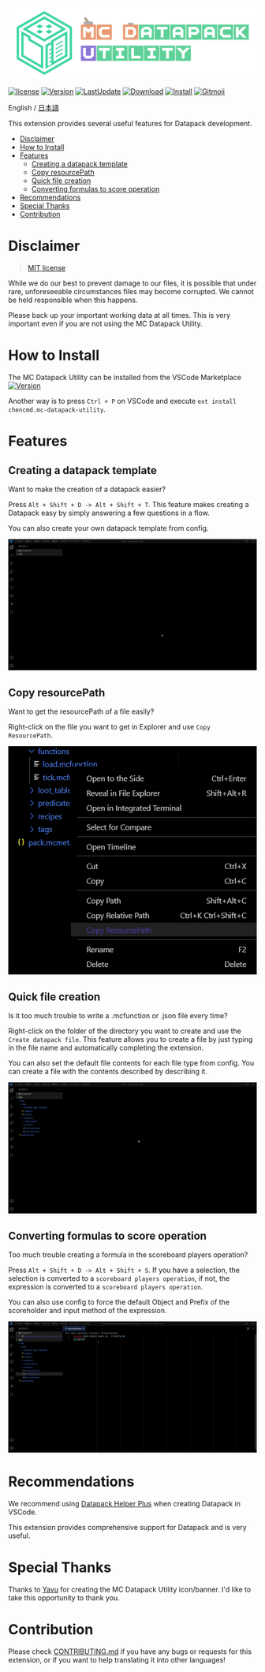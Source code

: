 ![Banner](https://raw.githubusercontent.com/ChenCMD/MC-Datapack-Utility/master/images/banner.png)

[![license](https://img.shields.io/github/license/ChenCMD/MC-Datapack-Utility)](https://github.com/ChenCMD/MC-Datapack-Utility/blob/master/LICENSE)
[![Version](https://img.shields.io/visual-studio-marketplace/v/chencmd.mc-datapack-utility?logo=visual-studio-code)](https://marketplace.visualstudio.com/items?itemName=chencmd.mc-datapack-utility)
[![LastUpdate](https://img.shields.io/visual-studio-marketplace/last-updated/chencmd.mc-datapack-utility?logo=visual-studio-code)](https://marketplace.visualstudio.com/items?itemName=chencmd.mc-datapack-utility)
[![Download](https://img.shields.io/visual-studio-marketplace/d/chencmd.mc-datapack-utility?logo=visual-studio-code)](https://marketplace.visualstudio.com/items?itemName=chencmd.mc-datapack-utility)
[![Install](https://img.shields.io/visual-studio-marketplace/i/chencmd.mc-datapack-utility?logo=visual-studio-code)](https://marketplace.visualstudio.com/items?itemName=chencmd.mc-datapack-utility)
[![Gitmoji](https://img.shields.io/badge/gitmoji-%20😜%20😍-FFDD67.svg)](https://gitmoji.carloscuesta.me/)

English / [日本語](https://github.com/ChenCMD/MC-Datapack-Utility/blob/master/README_ja.md)

This extension provides several useful features for Datapack development.

- [Disclaimer](#disclaimer)
- [How to Install](#how-to-install)
- [Features](#features)
  - [Creating a datapack template](#creating-a-datapack-template)
  - [Copy resourcePath](#copy-resourcepath)
  - [Quick file creation](#quick-file-creation)
  - [Converting formulas to score operation](#converting-formulas-to-score-operation)
- [Recommendations](#recommendations)
- [Special Thanks](#special-thanks)
- [Contribution](#contribution)

# Disclaimer

> [MIT license](https://github.com/ChenCMD/MC-Datapack-Utility/blob/master/LICENSE)

While we do our best to prevent damage to our files, it is possible that under rare, unforeseeable circumstances files may become corrupted.
We cannot be held responsible when this happens.

Please back up your important working data at all times. This is very important even if you are not using the MC Datapack Utility.

# How to Install

The MC Datapack Utility can be installed from the VSCode Marketplace
[![Version](https://img.shields.io/visual-studio-marketplace/v/chencmd.mc-datapack-utility?logo=visual-studio-code)](https://marketplace.visualstudio.com/items?itemName=chencmd.mc-datapack-utility)

Another way is to press `Ctrl + P` on VSCode and execute `ext install chencmd.mc-datapack-utility`.

# Features
## Creating a datapack template

Want to make the creation of a datapack easier?

Press `Alt + Shift + D -> Alt + Shift + T`.
This feature makes creating a Datapack easy by simply answering a few questions in a flow.

You can also create your own datapack template from config.

![gif](https://raw.githubusercontent.com/ChenCMD/MC-Datapack-Utility/master/images/createDatapackTemplate.gif)

## Copy resourcePath

Want to get the resourcePath of a file easily?

Right-click on the file you want to get in Explorer and use `Copy ResourcePath`.

![image](https://raw.githubusercontent.com/ChenCMD/MC-Datapack-Utility/master/images/copyResourcePath_en.png)

## Quick file creation

Is it too much trouble to write a .mcfunction or .json file every time?

Right-click on the folder of the directory you want to create and use the `Create datapack file`.
This feature allows you to create a file by just typing in the file name and automatically completing the extension.

You can also set the default file contents for each file type from config.
You can create a file with the contents described by describing it.

![gif](https://raw.githubusercontent.com/ChenCMD/MC-Datapack-Utility/master/images/createFile.gif)

## Converting formulas to score operation

Too much trouble creating a formula in the scoreboard players operation?

Press `Alt + Shift + D -> Alt + Shift + S`.
If you have a selection, the selection is converted to a `scoreboard players operation`, if not, the expression is converted to a `scoreboard players operation`.

You can also use config to force the default Object and Prefix of the scoreholder and input method of the expression.

![gif](https://raw.githubusercontent.com/ChenCMD/MC-Datapack-Utility/master/images/scoreOperation.gif)

# Recommendations

We recommend using [Datapack Helper Plus](https://marketplace.visualstudio.com/items?itemName=SPGoding.datapack-language-server) when creating Datapack in VSCode.

This extension provides comprehensive support for Datapack and is very useful.

# Special Thanks

Thanks to [Yavu](https://twitter.com/Yavu_Minecraft) for creating the MC Datapack Utility icon/banner.
I'd like to take this opportunity to thank you.

# Contribution

Please check [CONTRIBUTING.md](CONTRIBUTING.md) if you have any bugs or requests for this extension, or if you want to help translating it into other languages!